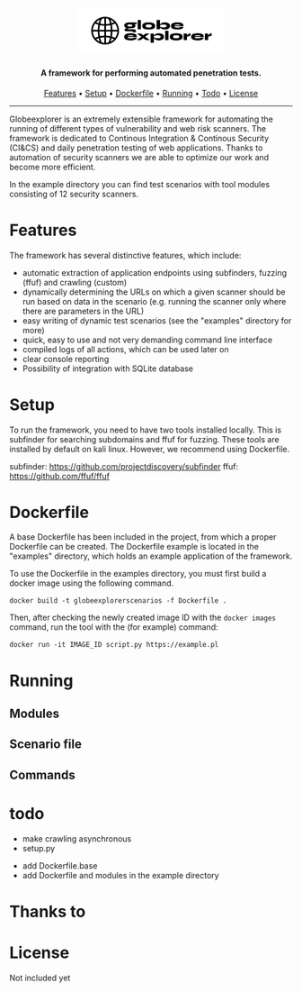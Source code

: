 <h1 align="center">
  <img src="static/logo.jpg" alt="globeexplorer" width="260px"></a>
  <br>
</h1>

<h4 align="center">A framework for performing automated penetration tests.</h4>
      
<p align="center">
  <a href="#features">Features</a> •
  <a href="#setup">Setup</a> •
  <a href="#dockerfile">Dockerfile</a> •
  <a href="#running">Running</a> •
  <a href="#todo">Todo</a> •
  <a href="#license">License</a>
</p>

---


Globeexplorer is an extremely extensible framework for automating the running of different types of vulnerability and web risk scanners. The framework is dedicated to Continous Integration & Continous Security (CI&CS) and daily penetration testing of web applications. Thanks to automation of security scanners we are able to optimize our work and become more efficient.

In the example directory you can find test scenarios with tool modules consisting of 12 security scanners. 

# Features
The framework has several distinctive features, which include:
- automatic extraction of application endpoints using subfinders, fuzzing (ffuf) and crawling (custom)
- dynamically determining the URLs on which a given scanner should be run based on data in the scenario (e.g. running the scanner only where there are parameters in the URL)
- easy writing of dynamic test scenarios (see the "examples" directory for more)
- quick, easy to use and not very demanding command line interface
- compiled logs of all actions, which can be used later on
- clear console reporting
- Possibility of integration with SQLite database

# Setup

To run the framework, you need to have two tools installed locally. This is subfinder for searching subdomains and ffuf for fuzzing. These tools are installed by default on kali linux. However, we recommend using Dockerfile.

subfinder: https://github.com/projectdiscovery/subfinder
ffuf: https://github.com/ffuf/ffuf

# Dockerfile
A base Dockerfile has been included in the project, from which a proper Dockerfile can be created. The Dockerfile example is located in the "examples" directory, which holds an example application of the framework.

To use the Dockerfile in the examples directory, you must first build a docker image using the following command.

```console
docker build -t globeexplorerscenarios -f Dockerfile .
```

Then, after checking the newly created image ID with the `docker images` command, run the tool with the (for example) command:

```console
docker run -it IMAGE_ID script.py https://example.pl
```

# Running

## Modules

## Scenario file

## Commands



# todo
<!-- - clearing /tmp and database -->
- make crawling asynchronous
- setup.py
<!-- - dodac optymalizacje bazy danych (usuwanie doubled records) -->
<!-- - add ignore domain util -->
- add Dockerfile.base
- add Dockerfile and modules in the example directory
<!-- - delete run command in cli.py -->
<!-- - add to the console info about domains quantity and endpoints -->

# Thanks to


# License
Not included yet
